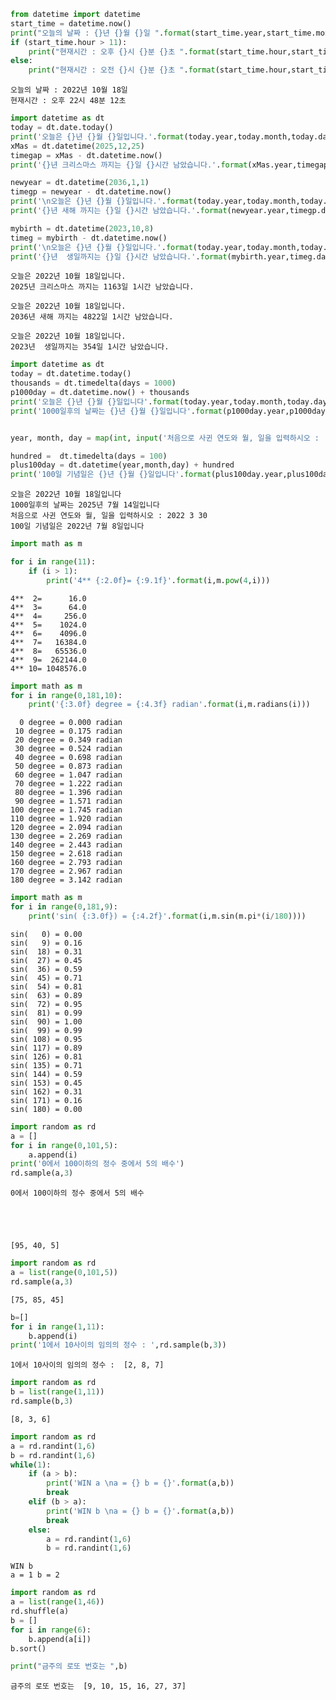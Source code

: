 ```python
from datetime import datetime
start_time = datetime.now()
print("오늘의 날짜 : {}년 {}월 {}일 ".format(start_time.year,start_time.month,start_time.day))
if (start_time.hour > 11):
    print("현재시간 : 오후 {}시 {}분 {}초 ".format(start_time.hour,start_time.minute,start_time.second))
else:
    print("현재시간 : 오전 {}시 {}분 {}초 ".format(start_time.hour,start_time.minute,start_time.second))
```

    오늘의 날짜 : 2022년 10월 18일 
    현재시간 : 오후 22시 48분 12초 
    


```python
import datetime as dt
today = dt.date.today()
print('오늘은 {}년 {}월 {}일입니다.'.format(today.year,today.month,today.day))
xMas = dt.datetime(2025,12,25)
timegap = xMas - dt.datetime.now()
print('{}년 크리스마스 까지는 {}일 {}시간 남았습니다.'.format(xMas.year,timegap.days,timegap.seconds // 3600))

newyear = dt.datetime(2036,1,1)
timegp = newyear - dt.datetime.now()
print('\n오늘은 {}년 {}월 {}일입니다.'.format(today.year,today.month,today.day))
print('{}년 새해 까지는 {}일 {}시간 남았습니다.'.format(newyear.year,timegp.days,timegp.seconds // 3600))

mybirth = dt.datetime(2023,10,8)
timeg = mybirth - dt.datetime.now()
print('\n오늘은 {}년 {}월 {}일입니다.'.format(today.year,today.month,today.day))
print('{}년  생일까지는 {}일 {}시간 남았습니다.'.format(mybirth.year,timeg.days,timeg.seconds // 3600))
```

    오늘은 2022년 10월 18일입니다.
    2025년 크리스마스 까지는 1163일 1시간 남았습니다.
    
    오늘은 2022년 10월 18일입니다.
    2036년 새해 까지는 4822일 1시간 남았습니다.
    
    오늘은 2022년 10월 18일입니다.
    2023년  생일까지는 354일 1시간 남았습니다.
    


```python
import datetime as dt
today = dt.datetime.today()
thousands = dt.timedelta(days = 1000)
p1000day = dt.datetime.now() + thousands
print('오늘은 {}년 {}월 {}일입니다'.format(today.year,today.month,today.day))
print('1000일후의 날짜는 {}년 {}월 {}일입니다'.format(p1000day.year,p1000day.month,p1000day.day))


year, month, day = map(int, input('처음으로 사귄 연도와 월, 일을 입력하시오 : ').split())

hundred =  dt.timedelta(days = 100)
plus100day = dt.datetime(year,month,day) + hundred
print('100일 기념일은 {}년 {}월 {}일입니다'.format(plus100day.year,plus100day.month,plus100day.day))
```

    오늘은 2022년 10월 18일입니다
    1000일후의 날짜는 2025년 7월 14일입니다
    처음으로 사귄 연도와 월, 일을 입력하시오 : 2022 3 30
    100일 기념일은 2022년 7월 8일입니다
    


```python
import math as m

for i in range(11):
    if (i > 1):
        print('4** {:2.0f}= {:9.1f}'.format(i,m.pow(4,i)))
```

    4**  2=      16.0
    4**  3=      64.0
    4**  4=     256.0
    4**  5=    1024.0
    4**  6=    4096.0
    4**  7=   16384.0
    4**  8=   65536.0
    4**  9=  262144.0
    4** 10= 1048576.0
    


```python
import math as m
for i in range(0,181,10):
    print('{:3.0f} degree = {:4.3f} radian'.format(i,m.radians(i)))
```

      0 degree = 0.000 radian
     10 degree = 0.175 radian
     20 degree = 0.349 radian
     30 degree = 0.524 radian
     40 degree = 0.698 radian
     50 degree = 0.873 radian
     60 degree = 1.047 radian
     70 degree = 1.222 radian
     80 degree = 1.396 radian
     90 degree = 1.571 radian
    100 degree = 1.745 radian
    110 degree = 1.920 radian
    120 degree = 2.094 radian
    130 degree = 2.269 radian
    140 degree = 2.443 radian
    150 degree = 2.618 radian
    160 degree = 2.793 radian
    170 degree = 2.967 radian
    180 degree = 3.142 radian
    


```python
import math as m
for i in range(0,181,9):
    print('sin( {:3.0f}) = {:4.2f}'.format(i,m.sin(m.pi*(i/180))))
```

    sin(   0) = 0.00
    sin(   9) = 0.16
    sin(  18) = 0.31
    sin(  27) = 0.45
    sin(  36) = 0.59
    sin(  45) = 0.71
    sin(  54) = 0.81
    sin(  63) = 0.89
    sin(  72) = 0.95
    sin(  81) = 0.99
    sin(  90) = 1.00
    sin(  99) = 0.99
    sin( 108) = 0.95
    sin( 117) = 0.89
    sin( 126) = 0.81
    sin( 135) = 0.71
    sin( 144) = 0.59
    sin( 153) = 0.45
    sin( 162) = 0.31
    sin( 171) = 0.16
    sin( 180) = 0.00
    


```python
import random as rd
a = []
for i in range(0,101,5):
    a.append(i)
print('0에서 100이하의 정수 중에서 5의 배수')
rd.sample(a,3)
```

    0에서 100이하의 정수 중에서 5의 배수
    




    [95, 40, 5]




```python
import random as rd
a = list(range(0,101,5))
rd.sample(a,3)
```




    [75, 85, 45]




```python
b=[]
for i in range(1,11):
    b.append(i)
print('1에서 10사이의 임의의 정수 : ',rd.sample(b,3))
```

    1에서 10사이의 임의의 정수 :  [2, 8, 7]
    


```python
import random as rd
b = list(range(1,11))
rd.sample(b,3)
```




    [8, 3, 6]




```python
import random as rd
a = rd.randint(1,6)
b = rd.randint(1,6)
while(1):
    if (a > b):
        print('WIN a \na = {} b = {}'.format(a,b))
        break
    elif (b > a):
        print('WIN b \na = {} b = {}'.format(a,b))
        break
    else:
        a = rd.randint(1,6)
        b = rd.randint(1,6)
```

    WIN b 
    a = 1 b = 2
    


```python
import random as rd
a = list(range(1,46))
rd.shuffle(a)
b = []
for i in range(6):
    b.append(a[i])
b.sort()

print("금주의 로또 번호는 ",b)
```

    금주의 로또 번호는  [9, 10, 15, 16, 27, 37]
    


```python

```
